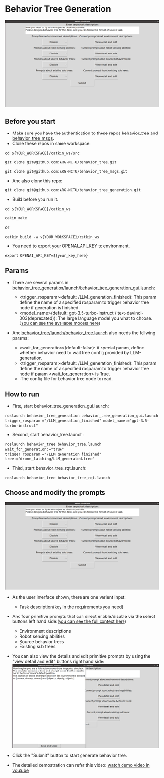 # Behavior Tree Generation
![](figs/generation_ui.png)

## Before you start
* Make sure you have the authentication to these repos [behavior_tree](https://github.com/ARG-NCTU/behavior_tree.git) and [behavior_tree_msgs](https://github.com/ARG-NCTU/behavior_tree_msgs).
* Clone these repos in same workspace:
```
cd ${YOUR_WORKSPACE}/catkin_ws/src
```
```
git clone git@github.com:ARG-NCTU/behavior_tree.git
```
```
git clone git@github.com:ARG-NCTU/behavior_tree_msgs.git
```
* And also clone this repo:
```
git clone git@github.com:ARG-NCTU/behavior_tree_generation.git
```
* Build before you run it.
```
cd ${YOUR_WORKSPACE}/catkin_ws
```
```
cakin_make
```
or
```
catkin_build -w ${YOUR_WORKSPACE}/catkin_ws
```
* You need to export your OPENAI_API_KEY to environment.
```
export OPENAI_API_KEY=${your_key_here}
```
## Params
* There are several params in [behavior_tree_generation/launch/behavior_tree_generation_gui.launch](https://github.com/ARG-NCTU/behavior_tree_generation/blob/master/launch/behavior_tree_generation_gui.launch):
     
    * <trigger_rosparam>(default: /LLM_generation_finished): This param define the name of a specified rosparam to trigger behavior tree node if generation is finished.
    * <model_name>(default: gpt-3.5-turbo-instruct / text-davinci-003(deprecated)): The large language model you what to choose.([You can see the available models here](https://platform.openai.com/docs/models/overview))

* And [behavior_tree/launch/behavior_tree.launch](https://github.com/ARG-NCTU/behavior_tree/blob/master/launch/behavior_tree.launch) also needs the follwing params:
    * <wait_for_generation>(default: false): A special param, define whether behavior need to wait tree config provided by LLM-generation.
    * <trigger_rosparam>(default: /LLM_generation_finished): This param define the name of a specified rosparam to trigger behavior tree node if param <wait_for_generation> is True.
    * <tree>:The config file for behavior tree node to read.
## How to run
* First, start behavior_tree_generation_gui.launch: 
```
roslaunch behavior_tree_generation behavior_tree_generation_gui.launch trigger_rosparam:="/LLM_generation_finished" model_name:="gpt-3.5-turbo-instruct"
```
* Second, start behavior_tree.launch: 
```
roslaunch behavior_tree behavior_tree.launch wait_for_generation:="true" trigger_rosparam:="/LLM_generation_finished" tree:="drone_latching/LLM_generated.tree"
```
* Third, start behavior_tree_rqt.launch: 
```
roslaunch behavior_tree behavior_tree_rqt.launch 
```
## Choose and modify the prompts
![](figs/generation_ui.png)

* As the user interface shown, there are one varient input:
    * Task description(key in the requirements you need)

* And four primitive prompts that can direct enable/disable via the select buttons left hand side:([you can see the full context here](https://github.com/ARG-NCTU/behavior_tree_generation/tree/master/config/prompt))
    * Environment descriptions
    * Robot sensing abilities
    * Source behavior trees
    * Existing sub trees

* You can also view the details and edit primitive prompts by using the "view detail and edit" buttons right hand side:
![](figs/view_and_modify.png)

* Click the "Submit" button to start generate behavior tree.

* The detailed demostration can refer this video:
[watch demo video in youtube](https://www.youtube.com/watch?v=mlQ-oJ7MDe0)